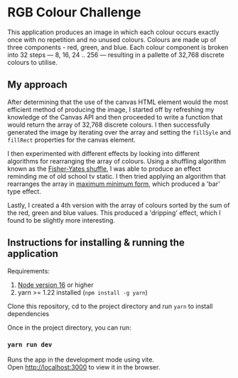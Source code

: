 # RGB Colour Challenge

This application produces an image in which each colour occurs exactly once with no repetition and no unused colours.
Colours are made up of three components - red,
green, and blue. Each colour component is broken into 32 steps — 8, 16, 24 .. 256 — resulting in a pallette of 32,768 discrete colours to utilise.

## My approach

After determining that the use of the canvas HTML element would the most efficient method of producing the image, I started off by refreshing my knowledge of the Canvas API and then proceeded to write a function that would return the array of 32,768 discrete colours. I then successfully generated the image by iterating over the array and setting the `fillSyle` and `fillRect` properties for the canvas element.

I then experimented with different effects by looking into different algorithms for rearranging the array of colours. Using a shuffling algorithm known as the [Fisher-Yates shuffle](https://en.wikipedia.org/wiki/Fisher%E2%80%93Yates_shuffle), I was able to produce an effect reminding me of old school tv static. I then tried applying an algorithm that rearranges the array in [maximum minimum form](https://www.geeksforgeeks.org/rearrange-array-maximum-minimum-form/), which produced a 'bar' type effect.

Lastly, I created a 4th version with the array of colours sorted by the sum of the red, green and blue values. This produced a 'dripping' effect, which I found to be slightly more interesting.

## Instructions for installing & running the application

Requirements:

1. [Node version 16](https://nodejs.org/en/download/) or higher
2. yarn >= 1.22 installed (`npm install -g yarn`)

Clone this repository, cd to the project directory and run `yarn` to install dependencies

Once in the project directory, you can run:

### `yarn run dev`

Runs the app in the development mode using vite.<br />
Open [http://localhost:3000](http://localhost:3000) to view it in the browser.
